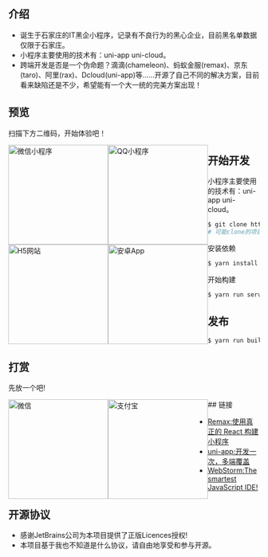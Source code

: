 ## 介绍

+ 诞生于石家庄的IT黑企小程序，记录有不良行为的黑心企业，目前黑名单数据仅限于石家庄。
+ 小程序主要使用的技术有：uni-app uni-cloud。
+ 跨端开发是否是一个伪命题？滴滴(chameleon)、蚂蚁金服(remax)、京东(taro)、阿里(rax)、Dcloud(uni-app)等……开源了自己不同的解决方案，目前看来缺陷还是不少，希望能有一个大一统的完美方案出现！

## 预览

扫描下方二维码，开始体验吧！

<div>
<img src="https://6974-it-blacklist-a6de4b-1302530662.tcb.qcloud.la/qrcode/wechat.jpg" width="200" alt="微信小程序" style="float: left">
<img src="https://6974-it-blacklist-a6de4b-1302530662.tcb.qcloud.la/qrcode/qq.png" width="200" alt="QQ小程序" style="float: left">
<img src="https://6974-it-blacklist-a6de4b-1302530662.tcb.qcloud.la/qrcode/H5.png" width="200" alt="H5网站" style="float: left">
<img src="https://6974-it-blacklist-a6de4b-1302530662.tcb.qcloud.la/qrcode/android.png" width="200" alt="安卓App" style="float: left">
</div> 

## 开始开发

小程序主要使用的技术有：uni-app uni-cloud。
```bash
$ git clone https://github.com/liujiayii/sjz_it_blacklist.git
# 可能clone的项目不能正常运行，需要有一定解决问题的能力，或者直接问我
```
安装依赖

```bash
$ yarn install
```

开始构建

```bash
$ yarn run serve
```

## 发布

```bash
$ yarn run build
```

## 打赏

先放一个吧!
<div>
<img src="https://6974-it-blacklist-a6de4b-1302530662.tcb.qcloud.la/reward/wechat.jpg" width="200" alt="微信" style="float: left">
<img src="https://6974-it-blacklist-a6de4b-1302530662.tcb.qcloud.la/reward/alipay.jpg" width="200" alt="支付宝" style="float: left">
</div>
## 链接

* [Remax:使用真正的 React 构建小程序](https://remaxjs.org/)
* [uni-app:开发一次，多端覆盖](https://uniapp.dcloud.net.cn/)
* [WebStorm:The smartest JavaScript IDE!](https://www.jetbrains.com/webstorm/)

## 开源协议

* 感谢JetBrains公司为本项目提供了正版Licences授权!
* 本项目基于我也不知道是什么协议，请自由地享受和参与开源。
